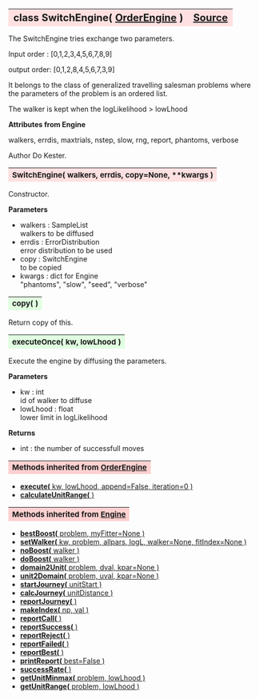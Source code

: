 ---
---
<br><br><br>

<a name="SwitchEngine"></a>
<table><thead style="background-color:#FFE0E0; width:100%; font-size:20px"><tr><th style="text-align:left">
<strong>class SwitchEngine(</strong> <a href="./OrderEngine.html">OrderEngine</a> )</th><th style="text-align:right"><a href=https://github.com/dokester/BayesicFitting/blob/master/BayesicFitting/source/SwitchEngine.py target=_blank>Source</a></th></tr></thead></table>
<p>

The SwitchEngine tries exchange two parameters.

Input order : [0,1,2,3,4,5,6,7,8,9]

output order: [0,1,2,8,4,5,6,7,3,9]

It belongs to the class of generalized travelling salesman problems
where the parameters of the problem is an ordered list.

The walker is kept when the logLikelihood > lowLhood

<b>Attributes from Engine</b>

walkers, errdis, maxtrials, nstep, slow, rng, report, phantoms, verbose

Author       Do Kester.


<a name="SwitchEngine"></a>
<table><thead style="background-color:#FFE0E0; width:100%; font-size:15px"><tr><th style="text-align:left">
<strong>SwitchEngine(</strong> walkers, errdis, copy=None, **kwargs )
</th></tr></thead></table>
<p>

Constructor.

<b>Parameters</b>

* walkers  :  SampleList<br>
    walkers to be diffused<br>
* errdis  :  ErrorDistribution<br>
    error distribution to be used<br>
* copy  :  SwitchEngine<br>
    to be copied<br>
* kwargs  :  dict for Engine<br>
    "phantoms", "slow", "seed", "verbose"<br>


<a name="copy"></a>
<table><thead style="background-color:#E0FFE0; width:100%; font-size:15px"><tr><th style="text-align:left">
<strong>copy(</strong> )
</th></tr></thead></table>
<p>
Return copy of this. 

<a name="executeOnce"></a>
<table><thead style="background-color:#E0FFE0; width:100%; font-size:15px"><tr><th style="text-align:left">
<strong>executeOnce(</strong> kw, lowLhood )
</th></tr></thead></table>
<p>

Execute the engine by diffusing the parameters.

<b>Parameters</b>

* kw  :  int<br>
    id of walker to diffuse<br>
* lowLhood  :  float<br>
    lower limit in logLikelihood<br>

<b>Returns</b>

* int  :  the number of successfull moves<br>


<table><thead style="background-color:#FFD0D0; width:100%; font-size:15px"><tr><th style="text-align:left">
<strong>Methods inherited from</strong> <a href="./OrderEngine.html">OrderEngine</a></th></tr></thead></table>


* [<strong>execute(</strong> kw, lowLhood, append=False, iteration=0 )](./OrderEngine.md#execute)
* [<strong>calculateUnitRange(</strong> ) ](./OrderEngine.md#calculateUnitRange)


<table><thead style="background-color:#FFD0D0; width:100%; font-size:15px"><tr><th style="text-align:left">
<strong>Methods inherited from</strong> <a href="./Engine.html">Engine</a></th></tr></thead></table>


* [<strong>bestBoost(</strong> problem, myFitter=None ) ](./Engine.md#bestBoost)
* [<strong>setWalker(</strong> kw, problem, allpars, logL, walker=None, fitIndex=None ) ](./Engine.md#setWalker)
* [<strong>noBoost(</strong> walker ) ](./Engine.md#noBoost)
* [<strong>doBoost(</strong> walker ) ](./Engine.md#doBoost)
* [<strong>domain2Unit(</strong> problem, dval, kpar=None ) ](./Engine.md#domain2Unit)
* [<strong>unit2Domain(</strong> problem, uval, kpar=None ) ](./Engine.md#unit2Domain)
* [<strong>startJourney(</strong> unitStart ) ](./Engine.md#startJourney)
* [<strong>calcJourney(</strong> unitDistance ) ](./Engine.md#calcJourney)
* [<strong>reportJourney(</strong> ) ](./Engine.md#reportJourney)
* [<strong>makeIndex(</strong> np, val ) ](./Engine.md#makeIndex)
* [<strong>reportCall(</strong> )](./Engine.md#reportCall)
* [<strong>reportSuccess(</strong> )](./Engine.md#reportSuccess)
* [<strong>reportReject(</strong> )](./Engine.md#reportReject)
* [<strong>reportFailed(</strong> )](./Engine.md#reportFailed)
* [<strong>reportBest(</strong> )](./Engine.md#reportBest)
* [<strong>printReport(</strong> best=False ) ](./Engine.md#printReport)
* [<strong>successRate(</strong> ) ](./Engine.md#successRate)
* [<strong>getUnitMinmax(</strong> problem, lowLhood ) ](./Engine.md#getUnitMinmax)
* [<strong>getUnitRange(</strong> problem, lowLhood ) ](./Engine.md#getUnitRange)
